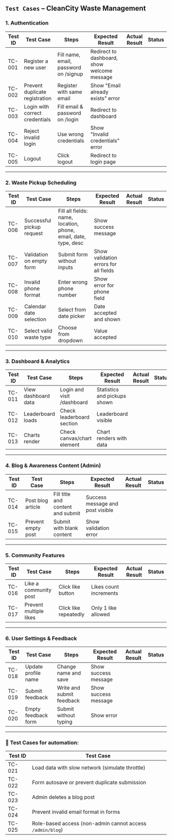 ## `Test Cases` – CleanCity Waste Management


### 1. Authentication

| Test ID | Test Case                      | Steps                                 | Expected Result                             | Actual Result | Status |
| ------- | ------------------------------ | ------------------------------------- | ------------------------------------------- | ------------- | ------ |
| TC-001  | Register a new user            | Fill name, email, password on /signup | Redirect to dashboard, show welcome message |               |        |
| TC-002  | Prevent duplicate registration | Register with same email              | Show "Email already exists" error           |               |        |
| TC-003  | Login with correct credentials | Fill email & password on /login       | Redirect to dashboard                       |               |        |
| TC-004  | Reject invalid login           | Use wrong credentials                 | Show "Invalid credentials" error            |               |        |
| TC-005  | Logout                         | Click logout                          | Redirect to login page                      |               |        |

---

### 2. Waste Pickup Scheduling

| Test ID | Test Case                 | Steps                                                           | Expected Result                       | Actual Result | Status |
| ------- | ------------------------- | --------------------------------------------------------------- | ------------------------------------- | ------------- | ------ |
| TC-006  | Successful pickup request | Fill all fields: name, location, phone, email, date, type, desc | Show success message                  |               |        |
| TC-007  | Validation on empty form  | Submit form without inputs                                      | Show validation errors for all fields |               |        |
| TC-008  | Invalid phone format      | Enter wrong phone number                                        | Show error for phone field            |               |        |
| TC-009  | Calendar date selection   | Select from date picker                                         | Date accepted and shown               |               |        |
| TC-010  | Select valid waste type   | Choose from dropdown                                            | Value accepted                        |               |        |

---

### 3. Dashboard & Analytics

| Test ID | Test Case           | Steps                      | Expected Result              | Actual Result | Status |
| ------- | ------------------- | -------------------------- | ---------------------------- | ------------- | ------ |
| TC-011  | View dashboard data | Login and visit /dashboard | Statistics and pickups shown |               |        |
| TC-012  | Leaderboard loads   | Check leaderboard section  | Leaderboard visible          |               |        |
| TC-013  | Charts render       | Check canvas/chart element | Chart renders with data      |               |        |

---

### 4. Blog & Awareness Content (Admin)

| Test ID | Test Case          | Steps                             | Expected Result                  | Actual Result | Status |
| ------- | ------------------ | --------------------------------- | -------------------------------- | ------------- | ------ |
| TC-014  | Post blog article  | Fill title and content and submit | Success message and post visible |               |        |
| TC-015  | Prevent empty post | Submit with blank content         | Show validation error            |               |        |

---

### 5. Community Features

| Test ID | Test Case              | Steps                 | Expected Result        | Actual Result | Status |
| ------- | ---------------------- | --------------------- | ---------------------- | ------------- | ------ |
| TC-016  | Like a community post  | Click like button     | Likes count increments |               |        |
| TC-017  | Prevent multiple likes | Click like repeatedly | Only 1 like allowed    |               |        |

---

### 6. User Settings & Feedback

| Test ID | Test Case           | Steps                     | Expected Result      | Actual Result | Status |
| ------- | ------------------- | ------------------------- | -------------------- | ------------- | ------ |
| TC-018  | Update profile name | Change name and save      | Show success message |               |        |
| TC-019  | Submit feedback     | Write and submit feedback | Show success message |               |        |
| TC-020  | Empty feedback form | Submit without typing     | Show error           |               |        |

---

### 🔁 Test Cases for automation:

| Test ID | Test Case                                                 |
| ------- | --------------------------------------------------------- |
| TC-021  | Load data with slow network (simulate throttle)           |
| TC-022  | Form autosave or prevent duplicate submission             |
| TC-023  | Admin deletes a blog post                                 |
| TC-024  | Prevent invalid email format in forms                     |
| TC-025  | Role-based access (non-admin cannot access `/admin/blog`) |

